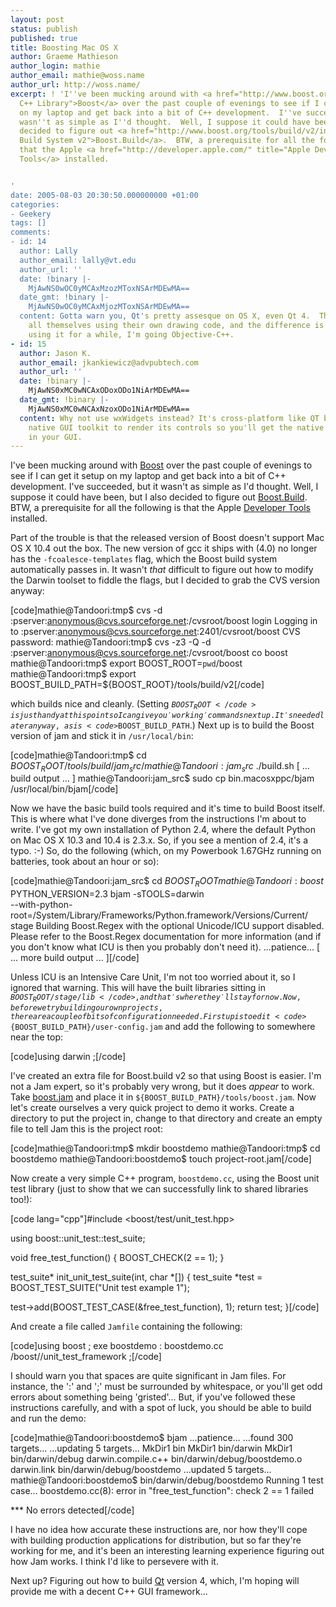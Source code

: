 ```yaml
---
layout: post
status: publish
published: true
title: Boosting Mac OS X
author: Graeme Mathieson
author_login: mathie
author_email: mathie@woss.name
author_url: http://woss.name/
excerpt: ! 'I''ve been mucking around with <a href="http://www.boost.org/" title="Boost
  C++ Library">Boost</a> over the past couple of evenings to see if I can get it setup
  on my laptop and get back into a bit of C++ development.  I''ve succeeded, but it
  wasn''t as simple as I''d thought.  Well, I suppose it could have been, but I also
  decided to figure out <a href="http://www.boost.org/tools/build/v2/index.html" title="Boost
  Build System v2">Boost.Build</a>.  BTW, a prerequisite for all the following is
  that the Apple <a href="http://developer.apple.com/" title="Apple Developer Tools">Developer
  Tools</a> installed.


'
date: 2005-08-03 20:30:50.000000000 +01:00
categories:
- Geekery
tags: []
comments:
- id: 14
  author: Lally
  author_email: lally@vt.edu
  author_url: ''
  date: !binary |-
    MjAwNS0wOC0yMCAxMzozMToxNSArMDEwMA==
  date_gmt: !binary |-
    MjAwNS0wOC0yMCAxMjozMToxNSArMDEwMA==
  content: Gotta warn you, Qt's pretty assesque on OS X, even Qt 4.  They draw it
    all themselves using their own drawing code, and the difference is pretty obvious.  After
    using it for a while, I'm going Objective-C++.
- id: 15
  author: Jason K.
  author_email: jkankiewicz@advpubtech.com
  author_url: ''
  date: !binary |-
    MjAwNS0xMC0wNCAxODoxODo1NiArMDEwMA==
  date_gmt: !binary |-
    MjAwNS0xMC0wNCAxNzoxODo1NiArMDEwMA==
  content: Why not use wxWidgets instead? It's cross-platform like QT but uses the
    native GUI toolkit to render its controls so you'll get the native look and feel
    in your GUI.
---
```

I've been mucking around with <a href="http://www.boost.org/" title="Boost C++ Library">Boost</a> over the past couple of evenings to see if I can get it setup on my laptop and get back into a bit of C++ development.  I've succeeded, but it wasn't as simple as I'd thought.  Well, I suppose it could have been, but I also decided to figure out <a href="http://www.boost.org/tools/build/v2/index.html" title="Boost Build System v2">Boost.Build</a>.  BTW, a prerequisite for all the following is that the Apple <a href="http://developer.apple.com/" title="Apple Developer Tools">Developer Tools</a> installed.

<a id="more"></a><a id="more-22"></a>

Part of the trouble is that the released version of Boost doesn't support Mac OS X 10.4 out the box.  The new version of gcc it ships with (4.0) no longer has the <code>-fcoalesce-templates</code> flag, which the Boost build system automatically passes in.  It wasn't <em>that</em> difficult to figure out how to modify the Darwin toolset to fiddle the flags, but I decided to grab the CVS version anyway:

[code]mathie@Tandoori:tmp$ cvs -d :pserver:anonymous@cvs.sourceforge.net:/cvsroot/boost login
Logging in to :pserver:anonymous@cvs.sourceforge.net:2401/cvsroot/boost
CVS password:
mathie@Tandoori:tmp$ cvs -z3 -Q -d :pserver:anonymous@cvs.sourceforge.net:/cvsroot/boost co boost
mathie@Tandoori:tmp$ export BOOST_ROOT=`pwd`/boost
mathie@Tandoori:tmp$ export BOOST_BUILD_PATH=${BOOST_ROOT}/tools/build/v2[/code]

which builds nice and cleanly.  (Setting <code>$BOOST_ROOT</code> is just handy at this point so I can give you 'working' commands next up.  It's needed later anyway, as is <code>$BOOST_BUILD_PATH</code>.)  Next up is to build the Boost version of jam and stick it in <code>/usr/local/bin</code>:

[code]mathie@Tandoori:tmp$ cd ${BOOST_ROOT}/tools/build/jam_src/
mathie@Tandoori:jam_src$ ./build.sh
[ ... build output ... ]
mathie@Tandoori:jam_src$ sudo cp bin.macosxppc/bjam /usr/local/bin/bjam[/code]

Now we have the basic build tools required and it's time to build Boost itself.  This is where what I've done diverges from the instructions I'm about to write.  I've got my own installation of Python 2.4, where the default Python on Mac OS X 10.3 and 10.4 is 2.3.x.  So, if you see a mention of 2.4, it's a typo. :-)  So, do the following (which, on my Powerbook 1.67GHz running on batteries, took about an hour or so):

[code]mathie@Tandoori:jam_src$ cd $BOOST_ROOT
mathie@Tandoori:boost$ PYTHON_VERSION=2.3 bjam -sTOOLS=darwin \
  --with-python-root=/System/Library/Frameworks/Python.framework/Versions/Current/ \
  stage
Building Boost.Regex with the optional Unicode/ICU support disabled.
Please refer to the Boost.Regex documentation for more information
(and if you don't know what ICU is then you probably don't need it).
...patience...
[ ... more build output ... ][/code]

Unless ICU is an Intensive Care Unit, I'm not too worried about it, so I ignored that warning.  This will have the built libraries sitting in <code>${BOOST_ROOT}/stage/lib</code>, and that's where they'll stay for now.  Now, before we try building our own projects, there are a couple of bits of configuration needed.  First up is to edit <code>${BOOST_BUILD_PATH}/user-config.jam</code> and add the following to somewhere near the top:

[code]using darwin ;[/code]

I've created an extra file for Boost.build v2 so that using Boost is easier.  I'm not a Jam expert, so it's probably very wrong, but it does <em>appear</em> to work.  Take <a href="/dist/boost.jam" title="Using Boost.build for applications with Boost">boost.jam</a> and place it in <code>${BOOST_BUILD_PATH}/tools/boost.jam</code>.  Now let's create ourselves a very quick project to demo it works.  Create a directory to put the project in, change to that directory and create an empty file to tell Jam this is the project root:

[code]mathie@Tandoori:tmp$ mkdir boostdemo
mathie@Tandoori:tmp$ cd boostdemo
mathie@Tandoori:boostdemo$ touch project-root.jam[/code]

Now create a very simple C++ program, <code>boostdemo.cc</code>, using the Boost unit test library (just to show that we can successfully link to shared libraries too!):

[code lang="cpp"]#include <boost/test/unit_test.hpp>

using boost::unit_test::test_suite;

void free_test_function()
{
  BOOST_CHECK(2 == 1);
}

test_suite*
init_unit_test_suite(int, char *[])
{
  test_suite *test = BOOST_TEST_SUITE("Unit test example 1");

  test->add(BOOST_TEST_CASE(&free_test_function), 1);
  return test;
}[/code]

And create a file called <code>Jamfile</code> containing the following:

[code]using boost ;
exe boostdemo : boostdemo.cc /boost//unit_test_framework ;[/code]

I should warn you that spaces are quite significant in Jam files.  For instance, the ':' and ';' must be surrounded by whitespace, or you'll get odd errors about something being 'gristed'...  But, if you've followed these instructions carefully, and with a spot of luck, you should be able to build and run the demo:

[code]mathie@Tandoori:boostdemo$ bjam
...patience...
...found 300 targets...
...updating 5 targets...
MkDir1 bin
MkDir1 bin/darwin
MkDir1 bin/darwin/debug
darwin.compile.c++ bin/darwin/debug/boostdemo.o
darwin.link bin/darwin/debug/boostdemo
...updated 5 targets...
mathie@Tandoori:boostdemo$ bin/darwin/debug/boostdemo
Running 1 test case...
boostdemo.cc(8): error in "free_test_function": check 2 == 1 failed

*** No errors detected[/code]

I have no idea how accurate these instructions are, nor how they'll cope with building production applications for distribution, but so far they're working for me, and it's been an interesting learning experience figuring out how Jam works.  I think I'd like to persevere with it.

Next up?  Figuring out how to build <a href="http://www.trolltech.com/products/qt/index.html" title="Trolltech's Qt 4">Qt</a> version 4, which, I'm hoping will provide me with a decent C++ GUI framework...
